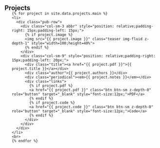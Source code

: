 <h2 id="projects" style="margin: 2px 0px -15px;">Projects</h2>

<div class="projects">
  <ol class="bibliography">

    {% for project in site.data.projects.main %}
    <li>
      <div class="pub-row">
        <div class="col-sm-3 abbr" style="position: relative;padding-right: 15px;padding-left: 15px;">
          {% if project.image %}
          <img src="{{ project.image }}" class="teaser img-fluid z-depth-1" style="width=100;height=40%">
          {% endif %}
        </div>
        <div class="col-sm-9" style="position: relative;padding-right: 15px;padding-left: 20px;">
          <div class="title"><a href="{{ project.pdf }}">{{ project.title }}</a></div>
          <div class="author">{{ project.authors }}</div>
          <div class="periodical"><em>{{ project.notes }}</em></div>
          <div class="links">
            {% if project.pdf %}
            <a href="{{ project.pdf }}" class="btn btn-sm z-depth-0" role="button" target="_blank" style="font-size:12px;">PDF</a>
            {% endif %}
            {% if project.code %}
            <a href="{{ project.code }}" class="btn btn-sm z-depth-0" role="button" target="_blank" style="font-size:12px;">Code</a>
            {% endif %}
          </div>
        </div>
      </div>
    </li>
    <br>
    {% endfor %}

  </ol>
</div>